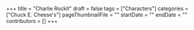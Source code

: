 +++
title = "Charlie Rockit"
draft = false
tags = ["Characters"]
categories = ["Chuck E. Cheese's"]
pageThumbnailFile = ""
startDate = ""
endDate = ""
contributors = []
+++
